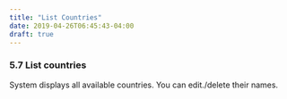 ```yaml
---
title: "List Countries"
date: 2019-04-26T06:45:43-04:00
draft: true
---
```


### 5.7 List countries

System displays all available countries. You can edit./delete their names.

